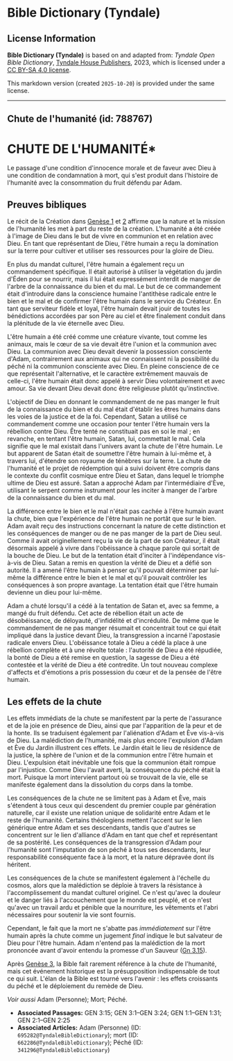 # Bible Dictionary (Tyndale)

## License Information

**Bible Dictionary (Tyndale)** is based on and adapted from: _Tyndale Open Bible Dictionary_, [Tyndale House Publishers](https://tyndaleopenresources.com/), 2023, which is licensed under a [CC BY-SA 4.0 license](https://creativecommons.org/licenses/by-sa/4.0/legalcode.en).

This markdown version (created `2025-10-20`) is provided under the same license.



--------------------------------

## Chute de l'humanité (id: 788767)

CHUTE DE L'HUMANITÉ\*
=====================

Le passage d'une condition d'innocence morale et de faveur avec Dieu à une condition de condamnation à mort, qui s'est produit dans l'histoire de l'humanité avec la consommation du fruit défendu par Adam.

Preuves bibliques
-----------------

Le récit de la Création dans [Genèse 1](https://ref.ly/Gen1:1-Gen1:31) et [2](https://ref.ly/Gen2:1-Gen2:25) affirme que la nature et la mission de l'humanité les met à part du reste de la création. L'humanité a été créée à l'image de Dieu dans le but de vivre en communion et en relation avec Dieu. En tant que représentant de Dieu, l'être humain a reçu la domination sur la terre pour cultiver et utiliser ses ressources pour la gloire de Dieu.

En plus du mandat culturel, l'être humain a également reçu un commandement spécifique. Il était autorisé à utiliser la végétation du jardin d'Éden pour se nourrir, mais il lui était expressément interdit de manger de l'arbre de la connaissance du bien et du mal. Le but de ce commandement était d'introduire dans la conscience humaine l'antithèse radicale entre le bien et le mal et de confirmer l'être humain dans le service du Créateur. En tant que serviteur fidèle et loyal, l'être humain devait jouir de toutes les bénédictions accordées par son Père au ciel et être finalement conduit dans la plénitude de la vie éternelle avec Dieu.

L'être humain a été créé comme une créature vivante, tout comme les animaux, mais le cœur de sa vie devait être l'union et la communion avec Dieu. La communion avec Dieu devait devenir la possession consciente d'Adam, contrairement aux animaux qui ne connaissent ni la possibilité du péché ni la communion consciente avec Dieu. En pleine conscience de ce que représentait l'alternative, et le caractère extrêmement mauvais de celle\-ci, l'être humain était donc appelé à servir Dieu volontairement et avec amour. Sa vie devant Dieu devait donc être religieuse plutôt qu'instinctive.

L'objectif de Dieu en donnant le commandement de ne pas manger le fruit de la connaissance du bien et du mal était d'établir les êtres humains dans les voies de la justice et de la foi. Cependant, Satan a utilisé ce commandement comme une occasion pour tenter l'être humain vers la rébellion contre Dieu. Être tenté ne constituait pas en soi le mal ; en revanche, en tentant l'être humain, Satan, lui, commettait le mal. Cela signifie que le mal existait dans l'univers avant la chute de l'être humain. Le but apparent de Satan était de soumettre l'être humain à lui\-même et, à travers lui, d'étendre son royaume de ténèbres sur la terre. La chute de l'humanité et le projet de rédemption qui a suivi doivent être compris dans le contexte du conflit cosmique entre Dieu et Satan, dans lequel le triomphe ultime de Dieu est assuré. Satan a approché Adam par l'intermédiaire d'Ève, utilisant le serpent comme instrument pour les inciter à manger de l'arbre de la connaissance du bien et du mal.

La différence entre le bien et le mal n'était pas cachée à l'être humain avant la chute, bien que l'expérience de l'être humain ne portât que sur le bien. Adam avait reçu des instructions concernant la nature de cette distinction et les conséquences de manger ou de ne pas manger de la part de Dieu seul. Comme il avait originellement reçu la vie de la part de son Créateur, il était désormais appelé à vivre dans l'obéissance à chaque parole qui sortait de la bouche de Dieu. Le but de la tentation était d'inciter à l'indépendance vis\-à\-vis de Dieu. Satan a remis en question la vérité de Dieu et a défié son autorité. Il a amené l'être humain à penser qu'il pouvait déterminer par lui\-même la différence entre le bien et le mal et qu'il pouvait contrôler les conséquences à son propre avantage. La tentation était que l'être humain devienne un dieu pour lui\-même.

Adam a chuté lorsqu'il a cédé à la tentation de Satan et, avec sa femme, a mangé du fruit défendu. Cet acte de rébellion était un acte de désobéissance, de déloyauté, d'infidélité et d'incrédulité. De même que le commandement de ne pas manger résumait et concentrait tout ce qui était impliqué dans la justice devant Dieu, la transgression a incarné l'apostasie radicale envers Dieu. L'obéissance totale à Dieu a cédé la place à une rébellion complète et à une révolte totale : l'autorité de Dieu a été répudiée, la bonté de Dieu a été remise en question, la sagesse de Dieu a été contestée et la vérité de Dieu a été contredite. Un tout nouveau complexe d'affects et d'émotions a pris possession du cœur et de la pensée de l'être humain.

Les effets de la chute
----------------------

Les effets immédiats de la chute se manifestent par la perte de l'assurance et de la joie en présence de Dieu, ainsi que par l'apparition de la peur et de la honte. Ils se traduisent également par l'aliénation d'Adam et Ève vis\-à\-vis de Dieu. La malédiction de l'humanité, mais plus encore l'expulsion d'Adam et Ève du Jardin illustrent ces effets. Le Jardin était le lieu de résidence de la justice, la sphère de l'union et de la communion entre l'être humain et Dieu. L'expulsion était inévitable une fois que la communion était rompue par l'injustice. Comme Dieu l'avait averti, la conséquence du péché était la mort. Puisque la mort intervient partout où se trouvait de la vie, elle se manifeste également dans la dissolution du corps dans la tombe.

Les conséquences de la chute ne se limitent pas à Adam et Ève, mais s'étendent à tous ceux qui descendent du premier couple par génération naturelle, car il existe une relation unique de solidarité entre Adam et le reste de l'humanité. Certains théologiens mettent l'accent sur le lien générique entre Adam et ses descendants, tandis que d'autres se concentrent sur le lien d'alliance d'Adam en tant que chef et représentant de sa postérité. Les conséquences de la transgression d'Adam pour l'humanité sont l'imputation de son péché à tous ses descendants, leur responsabilité conséquente face à la mort, et la nature dépravée dont ils héritent.

Les conséquences de la chute se manifestent également à l'échelle du cosmos, alors que la malédiction se déploie à travers la résistance à l'accomplissement du mandat culturel originel. Ce n'est qu'avec la douleur et le danger liés à l'accouchement que le monde est peuplé, et ce n'est qu'avec un travail ardu et pénible que la nourriture, les vêtements et l'abri nécessaires pour soutenir la vie sont fournis.

Cependant, le fait que la mort ne s'abatte pas *immédiatement* sur l'être humain après la chute comme un jugement *final* indique le but salvateur de Dieu pour l'être humain. Adam n'entend pas la malédiction de la mort prononcée avant d'avoir entendu la promesse d'un Sauveur ([Gn 3\.15](https://ref.ly/Gen3:15)).

Après [Genèse 3](https://ref.ly/Gen3:1-Gen3:24), la Bible fait rarement référence à la chute de l'humanité, mais cet événement historique est la présupposition indispensable de tout ce qui suit. L'élan de la Bible est tourné vers l'avenir : les effets croissants du péché et le déploiement du remède de Dieu.

*Voir aussi* Adam (Personne); Mort; Péché.

* **Associated Passages:** GEN 3:15; GEN 3:1–GEN 3:24; GEN 1:1–GEN 1:31; GEN 2:1–GEN 2:25
* **Associated Articles:** Adam (Personne) (ID: `695282@TyndaleBibleDictionary`); mort (ID: `662286@TyndaleBibleDictionary`); Péché (ID: `341296@TyndaleBibleDictionary`)

